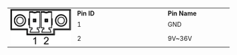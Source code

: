 <table class="md-table" style="width: 100%;">
<tbody>
<tr class="md-end-block" style="height: 19.5938px;">
<td style="height: 39.1876px; width: 30%;" rowspan="3"><img src="./Images/image-20240605091009543.png" alt="" /></td>
<td style="width: 40.787%; height: 19.5938px;"><strong><span class="td-span"><span class="md-plain">Pin ID</span></span></strong></td>
<td class="" style="width: 43.9812%; height: 19.5938px;"><strong><span class="td-span"><span class="md-plain">Pin Name</span></span></strong></td>
</tr>
<tr class="md-end-block" style="height: 19.5938px;">
<td style="width: 40.787%; height: 19.5938px;">1</td>
<td class="" style="width: 43.9812%; height: 19.5938px;">GND</td>
</tr>
<tr>
<td style="width: 40.787%;"><span class="td-span"><span class="md-plain">2</span></span></td>
<td style="width: 43.9812%;"><span class="td-span"><span class="md-plain">9V~36V</span></span></td>
</tr>
</tbody>
</table>
